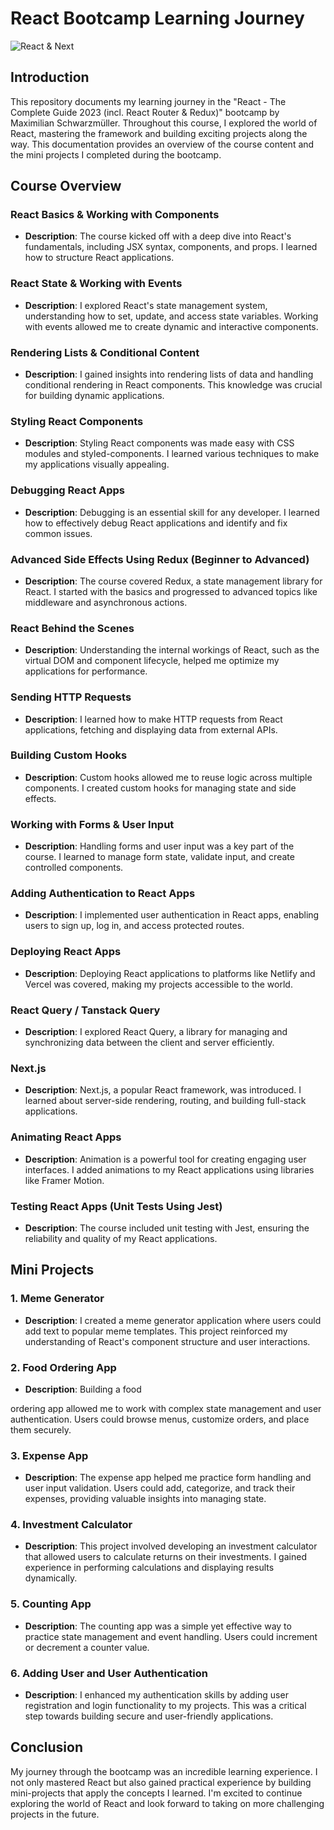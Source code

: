 # React Bootcamp Learning Journey

![React & Next](https://media.licdn.com/dms/image/C4E12AQFLr5uhx5bnZA/article-cover_image-shrink_600_2000/0/1602352380432?e=2147483647&v=beta&t=aQ6LOhpCN1EH88QJtECgeL31MFM4iTevC5AeB5-wu2k)

## Introduction

This repository documents my learning journey in the "React - The Complete Guide 2023 (incl. React Router & Redux)" bootcamp by Maximilian Schwarzmüller. Throughout this course, I explored the world of React, mastering the framework and building exciting projects along the way. This documentation provides an overview of the course content and the mini projects I completed during the bootcamp.

## Course Overview

### React Basics & Working with Components

- **Description**: The course kicked off with a deep dive into React's fundamentals, including JSX syntax, components, and props. I learned how to structure React applications.

### React State & Working with Events

- **Description**: I explored React's state management system, understanding how to set, update, and access state variables. Working with events allowed me to create dynamic and interactive components.

### Rendering Lists & Conditional Content

- **Description**: I gained insights into rendering lists of data and handling conditional rendering in React components. This knowledge was crucial for building dynamic applications.

### Styling React Components

- **Description**: Styling React components was made easy with CSS modules and styled-components. I learned various techniques to make my applications visually appealing.

### Debugging React Apps

- **Description**: Debugging is an essential skill for any developer. I learned how to effectively debug React applications and identify and fix common issues.

### Advanced Side Effects Using Redux (Beginner to Advanced)

- **Description**: The course covered Redux, a state management library for React. I started with the basics and progressed to advanced topics like middleware and asynchronous actions.

### React Behind the Scenes

- **Description**: Understanding the internal workings of React, such as the virtual DOM and component lifecycle, helped me optimize my applications for performance.

### Sending HTTP Requests

- **Description**: I learned how to make HTTP requests from React applications, fetching and displaying data from external APIs.

### Building Custom Hooks

- **Description**: Custom hooks allowed me to reuse logic across multiple components. I created custom hooks for managing state and side effects.

### Working with Forms & User Input

- **Description**: Handling forms and user input was a key part of the course. I learned to manage form state, validate input, and create controlled components.

### Adding Authentication to React Apps

- **Description**: I implemented user authentication in React apps, enabling users to sign up, log in, and access protected routes.

### Deploying React Apps

- **Description**: Deploying React applications to platforms like Netlify and Vercel was covered, making my projects accessible to the world.

### React Query / Tanstack Query

- **Description**: I explored React Query, a library for managing and synchronizing data between the client and server efficiently.

### Next.js

- **Description**: Next.js, a popular React framework, was introduced. I learned about server-side rendering, routing, and building full-stack applications.

### Animating React Apps

- **Description**: Animation is a powerful tool for creating engaging user interfaces. I added animations to my React applications using libraries like Framer Motion.

### Testing React Apps (Unit Tests Using Jest)

- **Description**: The course included unit testing with Jest, ensuring the reliability and quality of my React applications.

## Mini Projects

### 1. Meme Generator

- **Description**: I created a meme generator application where users could add text to popular meme templates. This project reinforced my understanding of React's component structure and user interactions.

### 2. Food Ordering App

- **Description**: Building a food

 ordering app allowed me to work with complex state management and user authentication. Users could browse menus, customize orders, and place them securely.

### 3. Expense App

- **Description**: The expense app helped me practice form handling and user input validation. Users could add, categorize, and track their expenses, providing valuable insights into managing state.

### 4. Investment Calculator

- **Description**: This project involved developing an investment calculator that allowed users to calculate returns on their investments. I gained experience in performing calculations and displaying results dynamically.

### 5. Counting App

- **Description**: The counting app was a simple yet effective way to practice state management and event handling. Users could increment or decrement a counter value.

### 6. Adding User and User Authentication

- **Description**: I enhanced my authentication skills by adding user registration and login functionality to my projects. This was a critical step towards building secure and user-friendly applications.

## Conclusion

My journey through the bootcamp was an incredible learning experience. I not only mastered React but also gained practical experience by building mini-projects that apply the concepts I learned. I'm excited to continue exploring the world of React and look forward to taking on more challenging projects in the future.
